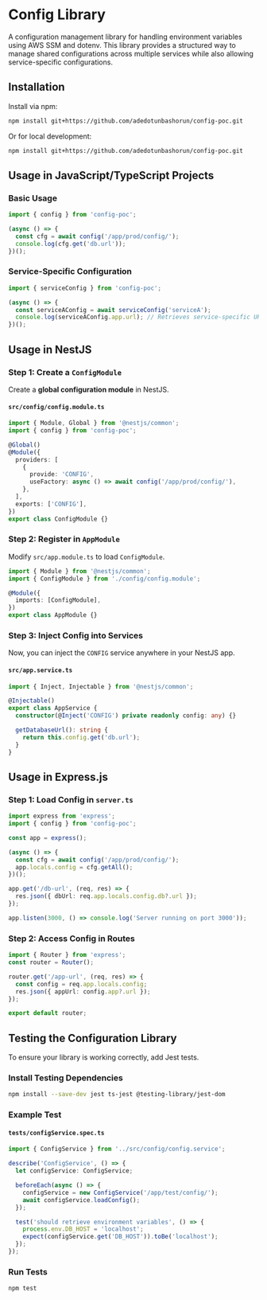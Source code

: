 # Config Library

A configuration management library for handling environment variables using AWS SSM and dotenv. This library provides a structured way to manage shared configurations across multiple services while also allowing service-specific configurations.

## Installation

Install via npm:

```sh
npm install git+https://github.com/adedotunbashorun/config-poc.git
```

Or for local development:

```sh
npm install git+https://github.com/adedotunbashorun/config-poc.git
```

## Usage in JavaScript/TypeScript Projects

### Basic Usage

```typescript
import { config } from 'config-poc';

(async () => {
  const cfg = await config('/app/prod/config/');
  console.log(cfg.get('db.url'));
})();
```

### Service-Specific Configuration

```typescript
import { serviceConfig } from 'config-poc';

(async () => {
  const serviceAConfig = await serviceConfig('serviceA');
  console.log(serviceAConfig.app.url); // Retrieves service-specific URL
})();
```

## Usage in NestJS

### Step 1: Create a `ConfigModule`

Create a **global configuration module** in NestJS.

#### `src/config/config.module.ts`

```typescript
import { Module, Global } from '@nestjs/common';
import { config } from 'config-poc';

@Global()
@Module({
  providers: [
    {
      provide: 'CONFIG',
      useFactory: async () => await config('/app/prod/config/'),
    },
  ],
  exports: ['CONFIG'],
})
export class ConfigModule {}
```



### Step 2: Register in `AppModule`

Modify `src/app.module.ts` to load `ConfigModule`.

```typescript
import { Module } from '@nestjs/common';
import { ConfigModule } from './config/config.module';

@Module({
  imports: [ConfigModule],
})
export class AppModule {}
```

### Step 3: Inject Config into Services

Now, you can inject the `CONFIG` service anywhere in your NestJS app.

#### `src/app.service.ts`

```typescript
import { Inject, Injectable } from '@nestjs/common';

@Injectable()
export class AppService {
  constructor(@Inject('CONFIG') private readonly config: any) {}

  getDatabaseUrl(): string {
    return this.config.get('db.url');
  }
}
```

## Usage in Express.js

### Step 1: Load Config in `server.ts`

```typescript
import express from 'express';
import { config } from 'config-poc';

const app = express();

(async () => {
  const cfg = await config('/app/prod/config/');
  app.locals.config = cfg.getAll();
})();

app.get('/db-url', (req, res) => {
  res.json({ dbUrl: req.app.locals.config.db?.url });
});

app.listen(3000, () => console.log('Server running on port 3000'));
```

### Step 2: Access Config in Routes

```typescript
import { Router } from 'express';
const router = Router();

router.get('/app-url', (req, res) => {
  const config = req.app.locals.config;
  res.json({ appUrl: config.app?.url });
});

export default router;
```

## Testing the Configuration Library

To ensure your library is working correctly, add Jest tests.

### Install Testing Dependencies

```sh
npm install --save-dev jest ts-jest @testing-library/jest-dom
```

### Example Test

#### `tests/configService.spec.ts`

```typescript
import { ConfigService } from '../src/config/config.service';

describe('ConfigService', () => {
  let configService: ConfigService;

  beforeEach(async () => {
    configService = new ConfigService('/app/test/config/');
    await configService.loadConfig();
  });

  test('should retrieve environment variables', () => {
    process.env.DB_HOST = 'localhost';
    expect(configService.get('DB_HOST')).toBe('localhost');
  });
});
```

### Run Tests

```sh
npm test
```